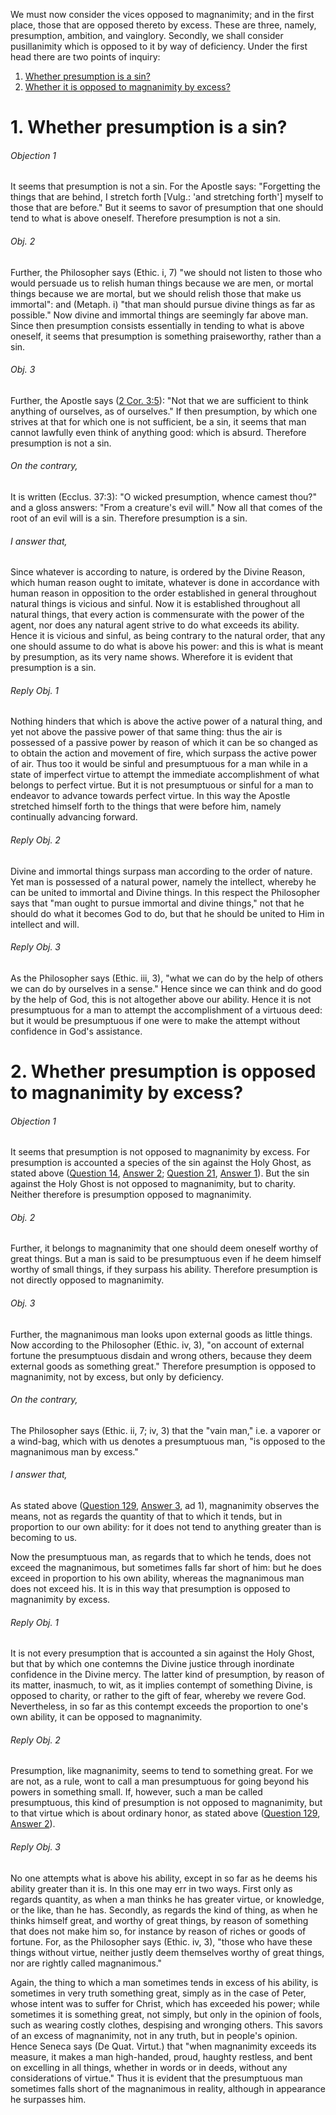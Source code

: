 We must now consider the vices opposed to magnanimity; and in the first place, those that are opposed thereto by excess. These are three, namely, presumption, ambition, and vainglory. Secondly, we shall consider pusillanimity which is opposed to it by way of deficiency. Under the first head there are two points of inquiry:  

1. [ Whether presumption is a sin?](#1.%20Whether%20presumption%20is%20a%20sin?)
2. [ Whether it is opposed to magnanimity by excess?](#2.%20Whether%20presumption%20is%20opposed%20to%20magnanimity%20by%20excess?)



# 1. Whether presumption is a sin? 

###### Objection 1
It seems that presumption is not a sin. For the Apostle says: "Forgetting the things that are behind, I stretch forth \[Vulg.: 'and stretching forth'\] myself to those that are before." But it seems to savor of presumption that one should tend to what is above oneself. Therefore presumption is not a sin.  

###### Obj. 2
Further, the Philosopher says (Ethic. i, 7) "we should not listen to those who would persuade us to relish human things because we are men, or mortal things because we are mortal, but we should relish those that make us immortal": and (Metaph. i) "that man should pursue divine things as far as possible." Now divine and immortal things are seemingly far above man. Since then presumption consists essentially in tending to what is above oneself, it seems that presumption is something praiseworthy, rather than a sin.  

###### Obj. 3
Further, the Apostle says ([2 Cor. 3:5](http://bible.gospelcom.net/bible?2+Cor++3:5)): "Not that we are sufficient to think anything of ourselves, as of ourselves." If then presumption, by which one strives at that for which one is not sufficient, be a sin, it seems that man cannot lawfully even think of anything good: which is absurd. Therefore presumption is not a sin.  

###### On the contrary,
It is written (Ecclus. 37:3): "O wicked presumption, whence camest thou?" and a gloss answers: "From a creature's evil will." Now all that comes of the root of an evil will is a sin. Therefore presumption is a sin.  

###### I answer that,
Since whatever is according to nature, is ordered by the Divine Reason, which human reason ought to imitate, whatever is done in accordance with human reason in opposition to the order established in general throughout natural things is vicious and sinful. Now it is established throughout all natural things, that every action is commensurate with the power of the agent, nor does any natural agent strive to do what exceeds its ability. Hence it is vicious and sinful, as being contrary to the natural order, that any one should assume to do what is above his power: and this is what is meant by presumption, as its very name shows. Wherefore it is evident that presumption is a sin.  

###### Reply Obj. 1
Nothing hinders that which is above the active power of a natural thing, and yet not above the passive power of that same thing: thus the air is possessed of a passive power by reason of which it can be so changed as to obtain the action and movement of fire, which surpass the active power of air. Thus too it would be sinful and presumptuous for a man while in a state of imperfect virtue to attempt the immediate accomplishment of what belongs to perfect virtue. But it is not presumptuous or sinful for a man to endeavor to advance towards perfect virtue. In this way the Apostle stretched himself forth to the things that were before him, namely continually advancing forward.  

###### Reply Obj. 2
Divine and immortal things surpass man according to the order of nature. Yet man is possessed of a natural power, namely the intellect, whereby he can be united to immortal and Divine things. In this respect the Philosopher says that "man ought to pursue immortal and divine things," not that he should do what it becomes God to do, but that he should be united to Him in intellect and will.  

###### Reply Obj. 3
As the Philosopher says (Ethic. iii, 3), "what we can do by the help of others we can do by ourselves in a sense." Hence since we can think and do good by the help of God, this is not altogether above our ability. Hence it is not presumptuous for a man to attempt the accomplishment of a virtuous deed: but it would be presumptuous if one were to make the attempt without confidence in God's assistance.  




# 2. Whether presumption is opposed to magnanimity by excess? 

###### Objection 1
It seems that presumption is not opposed to magnanimity by excess. For presumption is accounted a species of the sin against the Holy Ghost, as stated above ([Question 14](14.%20Blasphemy%20Against%20the%20Holy%20Ghost.md), [Answer 2](14.%20Blasphemy%20Against%20the%20Holy%20Ghost.md#2.%20Whether%20it%20is%20fitting%20to%20distinguish%20six%20kinds%20of%20sin%20against%20the%20Holy%20Ghost?); [Question 21](21.%20Presumption.md), [Answer 1](21.%20Presumption.md#1.%20Whether%20presumption%20trusts%20in%20God%20or%20in%20our%20own%20power?)). But the sin against the Holy Ghost is not opposed to magnanimity, but to charity. Neither therefore is presumption opposed to magnanimity.  

###### Obj. 2
Further, it belongs to magnanimity that one should deem oneself worthy of great things. But a man is said to be presumptuous even if he deem himself worthy of small things, if they surpass his ability. Therefore presumption is not directly opposed to magnanimity.  

###### Obj. 3
Further, the magnanimous man looks upon external goods as little things. Now according to the Philosopher (Ethic. iv, 3), "on account of external fortune the presumptuous disdain and wrong others, because they deem external goods as something great." Therefore presumption is opposed to magnanimity, not by excess, but only by deficiency.  

###### On the contrary,
The Philosopher says (Ethic. ii, 7; iv, 3) that the "vain man," i.e. a vaporer or a wind-bag, which with us denotes a presumptuous man, "is opposed to the magnanimous man by excess."  

###### I answer that,
As stated above ([Question 129](129.%20Magnanimity.md), [Answer 3](129.%20Magnanimity.md#3.%20Whether%20magnanimity%20is%20a%20virtue?%20), ad 1), magnanimity observes the means, not as regards the quantity of that to which it tends, but in proportion to our own ability: for it does not tend to anything greater than is becoming to us.  

Now the presumptuous man, as regards that to which he tends, does not exceed the magnanimous, but sometimes falls far short of him: but he does exceed in proportion to his own ability, whereas the magnanimous man does not exceed his. It is in this way that presumption is opposed to magnanimity by excess.  

###### Reply Obj. 1
It is not every presumption that is accounted a sin against the Holy Ghost, but that by which one contemns the Divine justice through inordinate confidence in the Divine mercy. The latter kind of presumption, by reason of its matter, inasmuch, to wit, as it implies contempt of something Divine, is opposed to charity, or rather to the gift of fear, whereby we revere God. Nevertheless, in so far as this contempt exceeds the proportion to one's own ability, it can be opposed to magnanimity.  

###### Reply Obj. 2
Presumption, like magnanimity, seems to tend to something great. For we are not, as a rule, wont to call a man presumptuous for going beyond his powers in something small. If, however, such a man be called presumptuous, this kind of presumption is not opposed to magnanimity, but to that virtue which is about ordinary honor, as stated above ([Question 129](129.%20Magnanimity.md), [Answer 2](129.%20Magnanimity.md#2.%20Whether%20magnanimity%20is%20essentially%20about%20great%20honors?%20)).  

###### Reply Obj. 3
No one attempts what is above his ability, except in so far as he deems his ability greater than it is. In this one may err in two ways. First only as regards quantity, as when a man thinks he has greater virtue, or knowledge, or the like, than he has. Secondly, as regards the kind of thing, as when he thinks himself great, and worthy of great things, by reason of something that does not make him so, for instance by reason of riches or goods of fortune. For, as the Philosopher says (Ethic. iv, 3), "those who have these things without virtue, neither justly deem themselves worthy of great things, nor are rightly called magnanimous."  

Again, the thing to which a man sometimes tends in excess of his ability, is sometimes in very truth something great, simply as in the case of Peter, whose intent was to suffer for Christ, which has exceeded his power; while sometimes it is something great, not simply, but only in the opinion of fools, such as wearing costly clothes, despising and wronging others. This savors of an excess of magnanimity, not in any truth, but in people's opinion. Hence Seneca says (De Quat. Virtut.) that "when magnanimity exceeds its measure, it makes a man high-handed, proud, haughty restless, and bent on excelling in all things, whether in words or in deeds, without any considerations of virtue." Thus it is evident that the presumptuous man sometimes falls short of the magnanimous in reality, although in appearance he surpasses him.